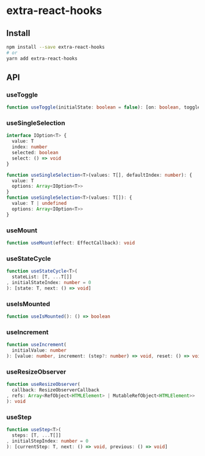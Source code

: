 # extra-react-hooks

## Install

```sh
npm install --save extra-react-hooks
# or
yarn add extra-react-hooks
```

## API

### useToggle

```ts
function useToggle(initialState: boolean = false): [on: boolean, toggle: () => void]
```

### useSingleSelection

```ts
interface IOption<T> {
  value: T
  index: number
  selected: boolean
  select: () => void
}

function useSingleSelection<T>(values: T[], defaultIndex: number): {
  value: T
  options: Array<IOption<T>>
}
function useSingleSelection<T>(values: T[]): {
  value: T | undefined
  options: Array<IOption<T>>
}
```

### useMount

```ts
function useMount(effect: EffectCallback): void
```

### useStateCycle

```ts
function useStateCycle<T>(
  stateList: [T, ...T[]]
, initialStateIndex: number = 0
): [state: T, next: () => void]
```

### useIsMounted

```ts
function useIsMounted(): () => boolean
```

### useIncrement

```ts
function useIncrement(
  initialValue: number
): [value: number, increment: (step?: number) => void, reset: () => void]
```

### useResizeObserver

```ts
function useResizeObserver(
  callback: ResizeObserverCallback
, refs: Array<RefObject<HTMLElement> | MutableRefObject<HTMLElement>>
): void
```

### useStep

```ts
function useStep<T>(
  steps: [T, ...T[]]
, initialStepIndex: number = 0
): [currentStep: T, next: () => void, previous: () => void]
```
